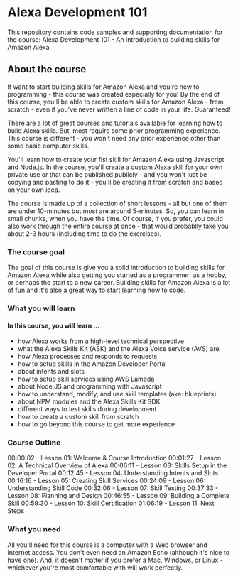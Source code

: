 # Alexa Development 101

This repository contains code samples and supporting documentation for the course: Alexa Development 101 - An introduction to building skills for Amazon Alexa.

## About the course

If want to start building skills for Amazon Alexa and you're new to programming - this course was created especially for you! By the end of this course, you'll be able to create custom skills for Amazon Alexa - from scratch - even if you've never written a line of code in your life. Guaranteed!

There are a lot of great courses and tutorials available for learning how to build Alexa skills. But, most require some prior programming experience. This course is different - you won't need any prior experience other than some basic computer skills.

You'll learn how to create your fist skill for Amazon Alexa using Javascript and Node.js. In the course, you'll create a custom Alexa skill for your own private use or that can be published publicly - and you won't just be copying and pasting to do it - you'll be creating it from scratch and based on your own idea.

The course is made up of a collection of short lessons - all but one of them are under 10-minutes but most are around 5-minutes. So, you can learn in small chunks, when you have the time. Of course, if you prefer, you could also work through the entire course at once - that  would probablly take you about 2-3 hours (including time to do the exercises).

### The course goal
The goal of this course is give you a solid introduction to building skills for Amazon Alexa while also getting you started as a programmer; as a hobby, or perhaps the start to a new career. Building skills for Amazon Alexa is a lot of fun and it's also a great way to start learning how to code.

### What you will learn
#### In this course, you will learn ...
- how Alexa works from a high-level technical perspective
- what the Alexa Skills Kit (ASK) and the Alexa Voice service (AVS) are
- how Alexa processes and responds to requests
- how to setup skills in the Amazon Developer Portal
- about intents and slots
- how to setup skill services using AWS Lambda
- about Node.JS and programming with Javascript
- how to understand, modify, and use skill templates (aka: blueprints)
- about NPM modules and the Alexa Skills Kit SDK
- different ways to test skills during development
- how to create a custom skill from scratch
- how to go beyond this course to get more experience

### Course Outline
00:00:02 - Lesson 01: Welcome & Course Introduction
00:01:27 - Lesson 02: A Technical Overview of Alexa
00:06:11 - Lesson 03: Skills Setup in the Developer Portal
00:12:45 - Lesson 04: Understanding Intents and Slots
00:16:16 - Lesson 05: Creating Skill Services
00:24:09 - Lesson 06: Understanding Skill Code
00:32:06 - Lesson 07: Skill Testing
00:37:33 - Lesson 08: Planning and Design
00:46:55 - Lesson 09: Building a Complete Skill
00:59:30 - Lesson 10: Skill Certification
01:06:19 - Lesson 11: Next Steps

### What you need
All you'll need for this course is a computer with a Web browser and Internet access. You don't even need an Amazon Echo (although it's nice to have one). And, it doesn't matter if you prefer a Mac, Windows, or Linux - whichever you're most comfortable with will work perfectly.
